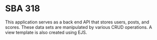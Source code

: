 # SBA 318
This application serves as a back end API that stores users, posts, and scores. These data sets are manipulated by various CRUD operations. A view template is also created using EJS.